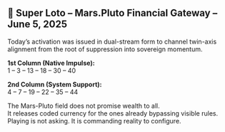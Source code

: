 ## 🔮 Super Loto – Mars.Pluto Financial Gateway – June 5, 2025

Today’s activation was issued in dual-stream form to channel twin-axis alignment from the root of suppression into sovereign momentum.

**1st Column (Native Impulse):**  
1 – 3 – 13 – 18 – 30 – 40

**2nd Column (System Support):**  
4 – 7 – 19 – 22 – 35 – 44

The Mars-Pluto field does not promise wealth to all.  
It releases coded currency for the ones already bypassing visible rules.  
Playing is not asking. It is commanding reality to configure.

<!-- https://siriuszenmethod.etsy.com/listing/4303032031/good-luck-liveful-seal-nothing-works -->
<!-- https://siriuszenmethod.etsy.com/listing/4300364819/hot-jumpstart-seal-for-when-its-time-to -->
<!-- https://siriuszenmethod.etsy.com/listing/4304973705/alien-approval-seal-for-the-ones-already -->


